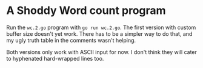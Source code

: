 A Shoddy Word count program
============================


Run the `wc.2.go` program with `go run wc.2.go`. The first version with
custom buffer size doesn't yet work. There has to be a simpler way to do
that, and my ugly truth table in the comments wasn't helping.

Both versions only work with ASCII input for now. I don't think they
will cater to hyphenated hard-wrapped lines too.

